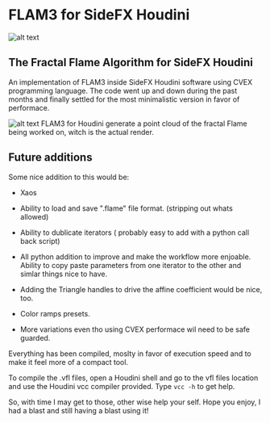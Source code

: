 # FLAM3 for SideFX Houdini
![alt text](https://github.com/alexnardini/FLAM3/blob/main/img/Stripes_01.jpg)


## The Fractal Flame Algorithm for SideFX Houdini

An implementation of FLAM3 inside SideFX Houdini software using CVEX programming language.
The code went up and down during the past months and finally settled
for the most minimalistic version in favor of performace.

![alt text](https://github.com/alexnardini/FLAM3/blob/main/img/FLAM3_Hviewport.jpg)
FLAM3 for Houdini generate a point cloud of the fractal Flame being worked on, witch is the actual render.


## Future additions

Some nice addition to this would be:

- Xaos

- Ability to load and save ".flame" file format. (stripping out whats allowed)

- Ability to dublicate iterators ( probably easy to add with a python call back script)

- All python addition to improve and make the workflow more enjoable.
  Ability to copy paste parameters from one iterator to the other and simlar things nice to have.
  
- Adding the Triangle handles to drive the affine coefficient would be nice, too.
  
- Color ramps presets.

- More variations even tho using CVEX performace wil need to be safe guarded.

Everything has been compiled, moslty in favor of execution speed
and to make it feel more of a compact tool.

To compile the .vfl files, open a Houdini shell and go to the vfl files location
and use the Houdini vcc compiler provided. Type `vcc -h` to get help.

So, with time I may get to those, other wise help your self.
Hope you enjoy, I had a blast and still having a blast using it!



